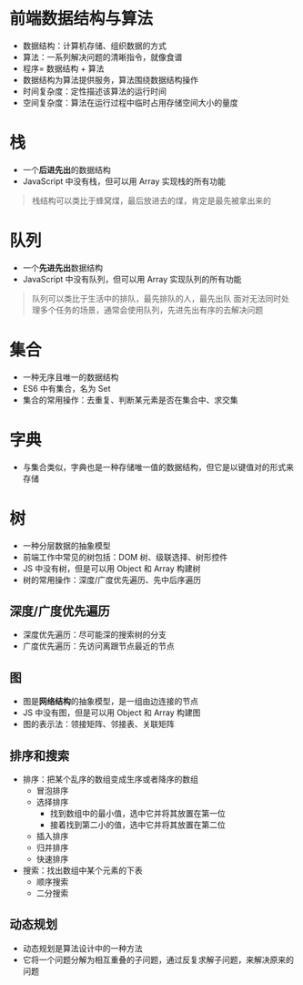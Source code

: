 # 前端数据结构与算法

- 数据结构：计算机存储、组织数据的方式
- 算法：一系列解决问题的清晰指令，就像食谱
- 程序= 数据结构 + 算法
- 数据结构为算法提供服务，算法围绕数据结构操作
- 时间复杂度：定性描述该算法的运行时间
- 空间复杂度：算法在运行过程中临时占用存储空间大小的量度

# 栈

- 一个**后进先出**的数据结构
- JavaScript 中没有栈，但可以用 Array 实现栈的所有功能

> 栈结构可以类比于蜂窝煤，最后放进去的煤，肯定是最先被拿出来的

# 队列

- 一个**先进先出**数据结构
- JavaScript 中没有队列，但可以用 Array 实现队列的所有功能

> 队列可以类比于生活中的排队，最先排队的人，最先出队
> 面对无法同时处理多个任务的场景，通常会使用队列，先进先出有序的去解决问题

# 集合

- 一种无序且唯一的数据结构
- ES6 中有集合，名为 Set
- 集合的常用操作：去重复、判断某元素是否在集合中、求交集

# 字典

- 与集合类似，字典也是一种存储唯一值的数据结构，但它是以键值对的形式来存储

# 树

- 一种分层数据的抽象模型
- 前端工作中常见的树包括：DOM 树、级联选择、树形控件
- JS 中没有树，但是可以用 Object 和 Array 构建树
- 树的常用操作：深度/广度优先遍历、先中后序遍历

## 深度/广度优先遍历

- 深度优先遍历：尽可能深的搜索树的分支
- 广度优先遍历：先访问离跟节点最近的节点

## 图

- 图是**网络结构**的抽象模型，是一组由边连接的节点
- JS 中没有图，但是可以用 Object 和 Array 构建图
- 图的表示法：领接矩阵、邻接表、关联矩阵

## 排序和搜索

- 排序：把某个乱序的数组变成生序或者降序的数组
  - 冒泡排序
  - 选择排序
    - 找到数组中的最小值，选中它并将其放置在第一位
    - 接着找到第二小的值，选中它并将其放置在第二位
  - 插入排序
  - 归并排序
  - 快速排序
- 搜索：找出数组中某个元素的下表
  - 顺序搜索
  - 二分搜索

## 动态规划

- 动态规划是算法设计中的一种方法
- 它将一个问题分解为相互重叠的子问题，通过反复求解子问题，来解决原来的问题

